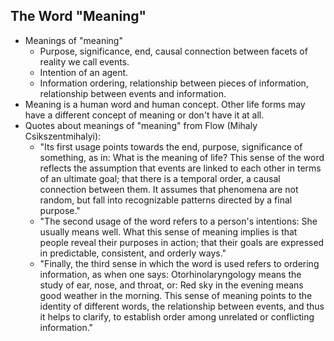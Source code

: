 ## The Word "Meaning"



*   Meanings of "meaning"
    *   Purpose, significance, end, causal connection between facets of reality we call events.
    *   Intention of an agent.
    *   Information ordering, relationship between pieces of information, relationship between events and information.
*   Meaning is a human word and human concept. Other life forms may have a different concept of meaning or don't have it at all.
*   Quotes about meanings of "meaning" from Flow (Mihaly Csikszentmihalyi):
    *   "Its first usage points towards the end, purpose, significance of something, as in: What is the meaning of life? This sense of the word reflects the assumption that events are linked to each other in terms of an ultimate goal; that there is a temporal order, a causal connection between them. It assumes that phenomena are not random, but fall into recognizable patterns directed by a final purpose."
    *   "The second usage of the word refers to a person's intentions: She usually means well. What this sense of meaning implies is that people reveal their purposes in action; that their goals are expressed in predictable, consistent, and orderly ways."
    *   "Finally, the third sense in which the word is used refers to ordering information, as when one says: Otorhinolaryngology means the study of ear, nose, and throat, or: Red sky in the evening means good weather in the morning. This sense of meaning points to the identity of different words, the relationship between events, and thus it helps to clarify, to establish order among unrelated or conflicting information."

